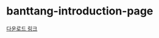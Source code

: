 # banttang-introduction-page

[다운로드 링크](https://play.google.com/store/apps/details?id=com.hproject.banttang)
